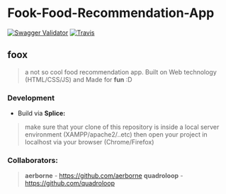 # Fook-Food-Recommendation-App
[![Swagger Validator](https://img.shields.io/swagger/valid/2.0/https/raw.githubusercontent.com/OAI/OpenAPI-Specification/master/examples/v2.0/json/petstore-expanded.json.svg)]() [![Travis](https://img.shields.io/travis/rust-lang/rust.svg)]()
## foox 
> a not so cool food recommendation app.
> Built on Web technology (HTML/CSS/JS)
> and Made for __fun__ :D

### Development
- Build via __Splice:__
> make sure that your clone of this repository is inside a local server environment (XAMPP/apache2/..etc)
> then open your project in localhost via your browser (Chrome/Firefox)

### Collaborators:

> __aerborne__  - https://github.com/aerborne
> __quadroloop__ - https://github.com/quadroloop
